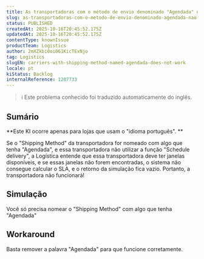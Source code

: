 ```yaml
---
title: As transportadoras com o método de envio denominado "Agendada" não funcionam
slug: as-transportadoras-com-o-metodo-de-envio-denominado-agendada-nao-funcionam
status: PUBLISHED
createdAt: 2025-10-16T20:45:52.175Z
updatedAt: 2025-10-16T20:45:52.175Z
contentType: knownIssue
productTeam: Logistics
author: 2mXZkbi0oi061KicTExNjo
tag: Logistics
slugEN: carriers-with-shipping-method-named-agendada-does-not-work
locale: pt
kiStatus: Backlog
internalReference: 1207733
---
```


>ℹ️ Este problema conhecido foi traduzido automaticamente do inglês.

## Sumário



**Este KI ocorre apenas para lojas que usam o "idioma português". **

Se o "Shipping Method" da transportadora for nomeado com algo que tenha "Agendada", e essa transportadora não utilizar a função "Schedule delivery", a Logística entende que essa transportadora deve ter janelas disponíveis, e se essas janelas não forem encontradas, o sistema não consegue calcular o SLA, e o retorno da simulação fica vazio. Portanto, a transportadora não funcionará!
## Simulação


Você só precisa nomear o "Shipping Method" com algo que tenha "Agendada"
## Workaround


Basta remover a palavra "Agendada" para que funcione corretamente.



